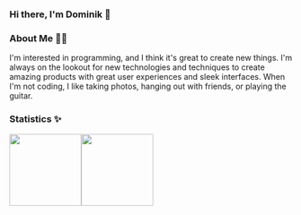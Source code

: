 ### Hi there, I'm Dominik 👋

### About Me 🧑🏻

I'm interested in programming, and I think it's great to create new things. I'm 
always on the lookout for new technologies and techniques to create amazing 
products with great user experiences and sleek interfaces. When I'm not coding, 
I like taking photos, hanging out with friends, or playing the guitar.

### Statistics ✨

<img src="https://github-readme-stats.vercel.app/api/top-langs?username=Domi04151309&hide_title=true&layout=compact&hide_border=true" height="128"/><img src="https://github-readme-stats.vercel.app/api?username=Domi04151309&hide_title=true&include_all_commits=true&show_icons=true&hide_border=true&hide=contribs" height="128"/>
